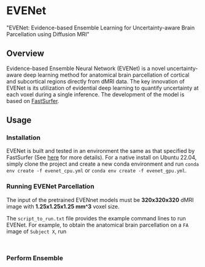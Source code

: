 # EVENet
"EVENet: Evidence-based Ensemble Learning for Uncertainty-aware Brain Parcellation using Diffusion MRI"
## Overview
Evidence-based Ensemble Neural Network (EVENet) is a novel uncertainty-aware deep learning method for anatomical brain parcellation of cortical and subcortical regions directly from dMRI data. The key innovation of EVENet is its utilization of evidential deep learning to quantify uncertainty at each voxel during a single inference. The development of the model is based on [FastSurfer](https://github.com/Deep-MI/FastSurfer/tree/dev).
## Usage
### Installation
EVENet is built and tested in an environment the same as that specified by FastSurfer (See [here](https://github.com/Deep-MI/FastSurfer/blob/dev/doc/overview/INSTALL.md#native-ubuntu-2004-or-ubuntu-2204) for more details). For a native install on Ubuntu 22.04, simply clone the project and create a new conda environment and run `conda env create -f evenet_cpu.yml` or `conda env create -f evenet_gpu.yml`.

### Running EVENet Parcellation

The input of the pretrained EVENnet models must be **320x320x320** dMRI image with **1.25x1.25x1.25 mm^3** voxel size.

The `script_to_run.txt` file provides the example command lines to run EVENet. For example, to obtain the anatomical brain parcellation on a `FA` image of `Subject X`, run
```


```
### Perform Ensemble

